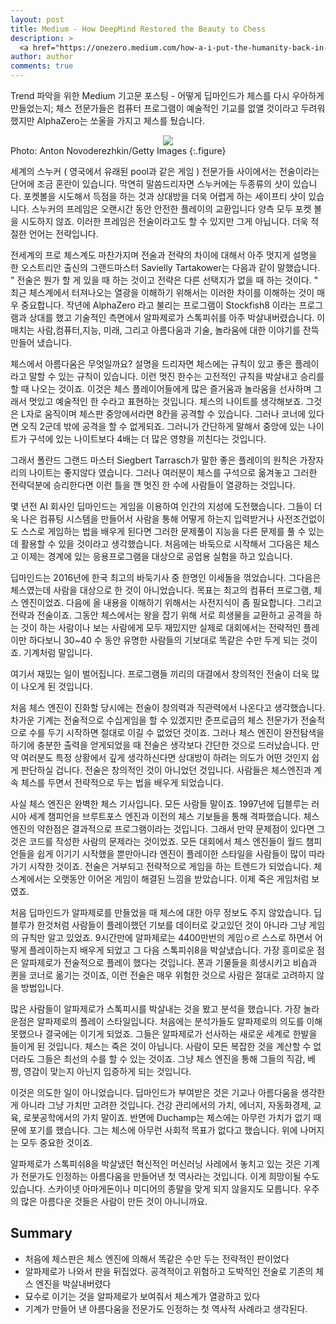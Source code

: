 ```yaml
---
layout: post
title: Medium - How DeepMind Restored the Beauty to Chess
description: >
  <a href="https://onezero.medium.com/how-a-i-put-the-humanity-back-in-chess-401a3f38d207"> 원문 -  J.C. Hallman </a>
author: author
comments: true
---
```


Trend 파악을 위한 Medium 기고문 포스팅 - 어떻게 딥마인드가 체스를 다시 우아하게 만들었는지; 체스 전문가들은 컴퓨터 프로그램이 예술적인 기교를 없앨 것이라고 두려워했지만 AlphaZero는 쏘울을 가지고 체스를 뒀습니다.

<center>
<img src="https://miro.medium.com/max/2240/1*7pps8if7tuxVE7h-F3uTLQ.jpeg"/>
</center>
Photo: Anton Novoderezhkin/Getty Images
{:.figure}

세계의 스누커 ( 영국에서 유래된 pool과 같은 게임 ) 전문가들 사이에서는 전술이라는 단어에 조금 혼란이 있습니다. 막연히 말씀드리자면 스누커에는 두종류의 샷이 있습니다. 포켓볼을 시도해서 득점을 하는 것과 상대방을 더욱 어렵게 하는 세이프티 샷이 있습니다. 스누커의 프레임은 오랜시간 동안 안전한 플레이의 교환입니다 양측 모두 포켓 볼을 시도하지 않죠. 이러한 프레임은 전술이라고도 할 수 있지만 그게 아닙니다. 더욱 적절한 언어는 전략입니다.

전세계의 프로 체스계도 마찬가지며 전술과 전략의 차이에 대해서 아주 멋지게 설명을 한 오스트리안 출신의 그랜드마스터 Savielly Tartakower는 다음과 같이 말했습니다. " 전술은 뭔가 할 게 있을 때 하는 것이고 전략은 다른 선택지가 없을 때 하는 것이다. " 최근 체스계에서 터져나오는 열광을 이해하기 위해서는 이러한 차이를 이해하는 것이 매우 중요합니다. 작년에 AlphaZero 라고 불리는 프로그램이 Stockfish8 이라는 프로그램과 상대를 했고 기술적인 측면에서 알파제로가 스톡피쉬를 아주 박살내버렸습니다. 이 매치는 사람,컴퓨터,지능, 미래, 그리고 아름다움과 기술, 놀라움에 대한 이야기를 잔뜩 만들어 냈습니다.

체스에서 아름다움은 무엇일까요? 설명을 드리자면 체스에는 규칙이 있고 좋은 플레이라고 말할 수 있는 규칙이 있습니다. 이런 멋진 한수는 고전적인 규칙을 박살내고 승리를 할 때 나오는 것이죠. 이것은 체스 플레이어들에게 많은 즐거움과 놀라움을 선사하며 그래서 멋있고 예술적인 한 수라고 표현하는 것입니다. 체스의 나이트를 생각해보죠. 그것은 L자로 움직이며 체스판 중앙에서라면 8칸을 공격할 수 있습니다. 그러나 코너에 있다면 오직 2군데 밖에 공격을 할 수 없게되죠. 그러니가 간단하게 말해서 중앙에 있는 나이트가 구석에 있는 나이트보다 4배는 더 많은 영향을 끼친다는 것입니다.

그래서 폴란드 그랜드 마스터 Siegbert Tarrasch가 말한 좋은 플레이의 원칙은 가장자리의 나이트는 좋지않다 였습니다. 그러나 여러분이 체스를 구석으로 옮겨놓고 그러한 전략덕분에 승리한다면 이런 틀을 깬 멋진 한 수에 사람들이 열광하는 것입니다.

몇 년전 AI 회사인 딥마인드는 게임을 이용하여 인간의 지성에 도전했습니다. 그들이 더욱 나은 컴퓨팅 시스템을 만들어서 사람을 통해 어떻게 하는지 입력받거나 사전조건없이도 스스로 게임하는 법을 배우게 된다면 그러한 문제풀이 지능을 다른 문제를 풀 수 있는데 활용할 수 있을 것이라고 생각했습니다. 처음에는 바둑으로 시작해서 그다음은 체스고 이제는 경계에 있는 응용프로그램을 대상으로 공업용 실험을 하고 있습니다.

딥마인드는 2016년에 한국 최고의 바둑기사 중 한명인 이세돌을 꺾었습니다. 그다음은 체스였는데 사람을 대상으로 한 것이 아니었습니다. 목표는 최고의 컴퓨터 프로그램, 체스 엔진이었죠. 다음에 올 내용을 이해하기 위해서는 사전지식이 좀 필요합니다. 그리고 전략과 전술이죠. 그동안 체스에서는 왕을 잡기 위해 서로 희생물을 교환하고 공격을 하는 것이 하는 사람이나 보는 사람에게 모두 재밌지만 실제로 대회에서는 전략적인 플레이만 하다보니 30~40 수 동안 유명한 사람들의 기보대로 똑같은 수만 두게 되는 것이죠. 기계처럼 말입니다.

여기서 재밌는 일이 벌어집니다. 프로그램들 끼리의 대결에서 창의적인 전술이 더욱 많이 나오게 된 것입니다.

처음 체스 엔진이 진화할 당시에는 전술이 창의력과 직관력에서 나온다고 생각했습니다. 차가운 기계는 전술적으로 수십게임을 할 수 있겠지만 준프로급의 체스 전문가가 전술적으로 수를 두기 시작하면 절대로 이길 수 없었던 것이죠. 그러나 체스 엔진이 완전탐색을 하기에 충분한 출력을 얻게되었을 때 전술은 생각보다 간단한 것으로 드러났습니다. 만약 여러분도 특정 상황에서 깊게 생각하신다면 상대방이 하려는 의도가 어떤 것인지 쉽게 판단하실 겁니다. 전술은 창의적인 것이 아니었던 것입니다. 사람들은 체스엔진과 계속 체스를 두면서 전략적으로 두는 법을 배우게 되었습니다.

사실 체스 엔진은 완벽한 체스 기사입니다. 모든 사람들 말이죠. 1997년에 딥블루는 러시아 세계 챔피언을 브루트포스 엔진과 이전의 체스 기보들을 통해 격파했습니다. 체스 엔진의 약한점은 결과적으로 프로그램이라는 것입니다. 그래서 만약 문제점이 있다면 그것은 코드를 작성한 사람의 문제라는 것이었죠. 모든 대회에서 체스 엔진들이 월드 챔피언들을 쉽게 이기기 시작했을 뿐만아니라 엔진이 플레이한 스타일을 사람들이 많이 따라가기 시작한 것이죠. 전술은 거부되고 전략적으로 게임을 하는 트렌드가 되었습니다. 체스계에서는 오랫동안 이어온 게임이 해결된 느낌을 받았습니다. 이제 죽은 게임처럼 보였죠.

처음 딥마인드가 알파제로를 만들었을 때 체스에 대한 아무 정보도 주지 않았습니다. 딥블루가 한것처럼 사람들이 플레이했던 기보를 데이터로 갖고있던 것이 아니라 그냥 게임의 규칙만 알고 있었죠. 9시간만에 알파제로는 4400만번의 게임ㅇ르 스스로 하면서 어떻게 플레이하는지 배우게 되었고 그 다음 스톡피쉬8을 박살냈습니다. 가장 흥미로운 점은 알파제로가 전술적으로 플레이 했다는 것입니다. 폰과 기물들을 희생시키고 비숍과 퀸을 코너로 옮기는 것이죠, 이런 전술은 매우 위험한 것으로 사람은 절대로 고려하지 않을 방법입니다.

많은 사람들이 알파제로가 스톡피시를 박살내는 것을 봤고 분석을 했습니다. 가장 놀라운점은 알파제로의 플레이 스타일입니다. 처음에는 분석가들도 알파제로의 의도를 이해못했으나 결국에는 이기게 되었죠. 그들은 알파제로가 선사하는 새로운 세계로 한발을 들이게 된 것입니다. 체스는 죽은 것이 아닙니다. 사람이 모든 복잡한 것을 계산할 수 없더라도 그들은 최선의 수를 할 수 있는 것이죠. 그냥 체스 엔진을 통해 그들의 직감, 베짱, 영감이 맞는지 아닌지 입증하게 되는 것입니다.

이것은 의도한 일이 아니었습니다. 딥마인드가 부여받은 것은 기교나 아름다움을 생각한게 아니라 그냥 가치만 고려한 것입니다. 건강 관리에서의 가치, 에너지, 자동화경제, 교육, 로봇공학에서의 가치 말이죠. 반면에 Duchamp는 체스에는 아무런 가치가 없기 때문에 포기를 했습니다. 그는 체스에 아무런 사회적 목표가 없다고 했습니다. 위에 나머지는 모두 중요한 것이죠.

알파제로가 스톡피쉬8을 박살냈던 혁신적인 머신러닝 사레에서 놓치고 있는 것은 기계가 전문가도 인정하는 아름다움을 만들어낸 첫 역사라는 것입니다. 이게 희망이될 수도 있습니다. 스카이넷 아마게돈이나 미디어의 종말을 맞게 되지 않을지도 모릅니다. 우주의 많은 아름다운 것들은 사람이 만든 것이 아니니까요.

## Summary
* 처음에 체스판은 체스 엔진에 의해서 똑같은 수만 두는 전략적인 판이었다
* 알파제로가 나와서 판을 뒤집었다. 공격적이고 위험하고 도박적인 전술로 기존의 체스 엔진을 박살내버렸다
* 묘수로 이기는 것을 알파제로가 보여줘서 체스계가 열광하고 있다
* 기계가 만들어 낸 아름다움을 전문가도 인정하는 첫 역사적 사례라고 생각된다.
